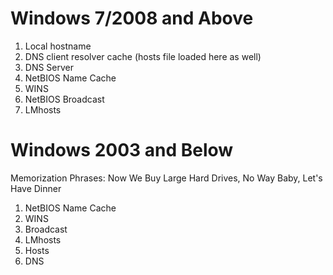 # Windows 7/2008 and Above
1. Local hostname
2. DNS client resolver cache (hosts file loaded here as well)
3. DNS Server
4. NetBIOS Name Cache
5. WINS
6. NetBIOS Broadcast
7. LMhosts

# Windows 2003 and Below
Memorization Phrases: Now We Buy Large Hard Drives, No Way Baby, Let's Have Dinner
1. NetBIOS Name Cache
2. WINS
3. Broadcast
4. LMhosts
5. Hosts
6. DNS
